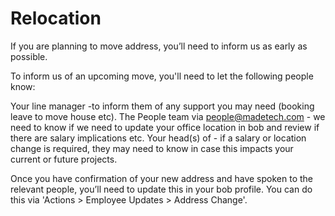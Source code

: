 # Relocation



If you are planning to move address, you’ll need to inform us as early as possible.


To inform us of an upcoming move, you'll need to let the following people know:

Your line manager -to inform them of any support you may need (booking leave to move house etc).
The People team via [people@madetech.com](people@madetech.com) - we need to know if we need to update your office location in bob and review if there are salary implications etc.
Your head(s) of - if a salary or location change is required, they may need to know in case this impacts your current or future projects.


Once you have confirmation of your new address and have spoken to the relevant people, you’ll need to update this in your bob profile. 
You can do this via 'Actions > Employee Updates > Address Change'. 
